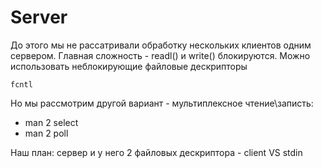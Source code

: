 # Server
До этого мы не рассатривали обработку нескольких клиентов одним сервером.
Главная сложность - readl() и write() блокируются. 
Можно использовать неблокирующие файловые дескрипторы
```
fcntl
```

Но мы рассмотрим другой вариант - мультиплексное чтение\записть:
* man 2 select
* man 2 poll


Наш план: сервер и у него 2 файловых дескриптора - client VS stdin



